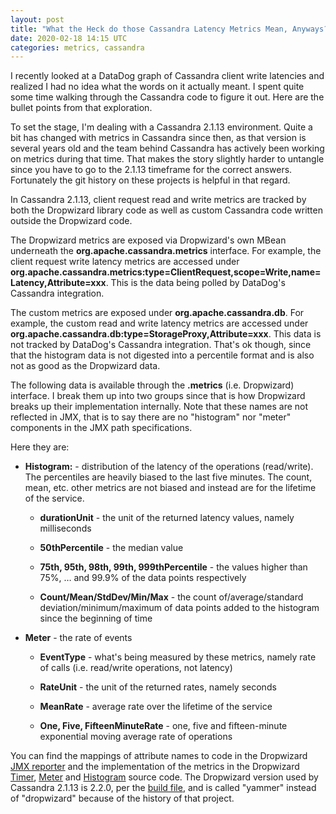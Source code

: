 ```yaml
---
layout: post
title: "What the Heck do those Cassandra Latency Metrics Mean, Anyways?"
date: 2020-02-18 14:15 UTC
categories: metrics, cassandra
---
```


I recently looked at a DataDog graph of Cassandra client write latencies
and realized I had no idea what the words on it actually meant.  I spent
quite some time walking through the Cassandra code to figure it out.
Here are the bullet points from that exploration.

To set the stage, I'm dealing with a Cassandra 2.1.13 environment.
Quite a bit has changed with metrics in Cassandra since then, as that
version is several years old and the team behind Cassandra has actively
been working on metrics during that time.  That makes the story slightly
harder to untangle since you have to go to the 2.1.13 timeframe for the
correct answers.  Fortunately the git history on these projects is
helpful in that regard.

In Cassandra 2.1.13, client request read and write metrics are tracked by
both the Dropwizard library code as well as custom Cassandra code
written outside the Dropwizard code.

The Dropwizard metrics are exposed via Dropwizard's own MBean underneath
the **org.apache.cassandra.metrics** interface.  For example, the client
request write latency metrics are accessed under
**org.apache.cassandra.metrics:type=ClientRequest,scope=Write,name=Latency,Attribute=xxx**.
This is the data being polled by DataDog's Cassandra integration.

The custom metrics are exposed under **org.apache.cassandra.db**.  For
example, the custom read and write latency metrics are accessed under
**org.apache.cassandra.db:type=StorageProxy,Attribute=xxx**.  This data
is not tracked by DataDog's Cassandra integration.  That's ok though,
since that the histogram data is not digested into a percentile format
and is also not as good as the Dropwizard data.

The following data is available through the **.metrics** (i.e.
Dropwizard) interface.  I break them up into two groups since that is
how Dropwizard breaks up their implementation internally.  Note that
these names are not reflected in JMX, that is to say there are no
"histogram" nor "meter" components in the JMX path specifications.

Here they are:

-   **Histogram:** - distribution of the latency of the operations
    (read/write).  The percentiles are heavily biased to the last five
    minutes.  The count, mean, etc. other metrics are not biased and
    instead are for the lifetime of the service.

    -   **durationUnit** - the unit of the returned latency values,
        namely milliseconds

    -   **50thPercentile** - the median value

    -   **75th, 95th, 98th, 99th, 999thPercentile** - the values higher
        than 75%, … and 99.9% of the data points respectively

    -   **Count/Mean/StdDev/Min/Max** - the count of/average/standard
        deviation/minimum/maximum of data points added to the histogram
        since the beginning of time

-   **Meter** - the rate of events

    -   **EventType** - what's being measured by these metrics, namely
        rate of calls (i.e. read/write operations, not latency)

    -   **RateUnit** - the unit of the returned rates, namely seconds

    -   **MeanRate** - average rate over the lifetime of the service

    -   **One, Five, FifteenMinuteRate** - one, five and fifteen-minute
        exponential moving average rate of operations

You can find the mappings of attribute names to code in the Dropwizard
[JMX reporter] and the implementation of the metrics in the Dropwizard
[Timer], [Meter] and [Histogram] source code.  The Dropwizard version
used by Cassandra 2.1.13 is 2.2.0, per the [build file], and is called
"yammer" instead of "dropwizard" because of the history of that project.

[JMX reporter]: https://github.com/dropwizard/metrics/blob/v2.2.0/metrics-core/src/main/java/com/yammer/metrics/reporting/JmxReporter.java
[Timer]: https://github.com/dropwizard/metrics/blob/v2.2.0/metrics-core/src/main/java/com/yammer/metrics/core/Timer.java
[Meter]: https://github.com/dropwizard/metrics/blob/v2.2.0/metrics-core/src/main/java/com/yammer/metrics/core/Meter.java
[Histogram]: https://github.com/dropwizard/metrics/blob/v2.2.0/metrics-core/src/main/java/com/yammer/metrics/core/Histogram.java
[build file]: https://github.com/apache/cassandra/blob/cassandra-2.1.13/build.xml#L403
